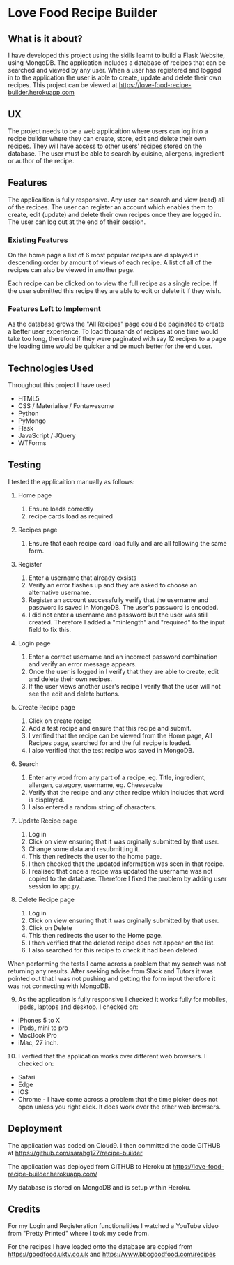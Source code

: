 # Love Food Recipe Builder

## What is it about?

I have developed this project using the skills learnt to build a Flask Website, using MongoDB. The application includes a database of recipes that can be searched and viewed by any user. When a user has registered and logged in to the application the user is able to create, update and delete their own recipes. This project can be viewed at https://love-food-recipe-builder.herokuapp.com

## UX

The project needs to be a web applicaition where users can log into a recipe builder where they can create, store, edit and delete their own recipes. They will have access to other users' recipes stored on the database. The user must be able to search by cuisine, allergens, ingredient or author of the recipe.

## Features

The applicaition is fully responsive. Any user can search and view (read) all of the recipes. The user can register an account which enables them to create, edit (update) and delete their own recipes once they are logged in. The user can log out at the end of their session. 

### Existing Features

On the home page a list of 6 most popular recipes are displayed in descending order by amount of views of each recipe. A list of all of the recipes can also be viewed in another page. 

Each recipe can be clicked on to view the full recipe as a single recipe. If the user submitted this recipe they are able to edit or delete it if they wish. 

### Features Left to Implement

As the database grows the "All Recipes" page could be paginated to create a better user experience. To load thousands of recipes at one time would take too long, therefore if they were paginated with say 12 recipes to a page the loading time would be quicker and be much better for the end user. 

## Technologies Used

Throughout this project I have used

* HTML5
* CSS / Materialise / Fontawesome
* Python
* PyMongo
* Flask
* JavaScript / JQuery
* WTForms

## Testing

I tested the applicaition manually as follows:

1. Home page 
    1. Ensure loads correctly 
    2. recipe cards load as required


2. Recipes page 
    1. Ensure that each recipe card load fully and are all following the same form.

3. Register
    1. Enter a username that already exsists 
    2. Verify an error flashes up and they are asked to choose an alternative username. 
    3. Register an account successfully verify that the username and password is saved in MongoDB. The user's password is encoded.
    4. I did not enter a username and password but the user was still created. Therefore I added a "minlength" and "required" to the input field to fix this. 

4. Login page
    1. Enter a correct username and an incorrect password combination and verify an error message appears. 
    2. Once the user is logged in I verify that they are able to create, edit and delete their own recipes. 
    3. If the user views another user's recipe I verify that the user will not see the edit and delete buttons. 

5. Create Recipe page 
    1. Click on create recipe
    2. Add a test recipe and ensure that this recipe and submit.
    3. I verified that the recipe can be viewed from the Home page, All Recipes page, searched for and the full recipe is loaded. 
    4. I also verified that the test recipe was saved in MongoDB.

6. Search 
    1. Enter any word from any part of a recipe, eg. Title, ingredient, allergen, category, username, eg. Cheesecake 
    2. Verify that the recipe and any other recipe which includes that word is displayed.
    3. I also entered a random string of characters. 

7. Update Recipe page
    1. Log in
    2. Click on view ensuring that it was orginally submitted by that user.
    3. Change some data and resubmitting it.
    4. This then redirects the user to the home page.
    5. I then checked that the updated information was seen in that recipe.
    6. I realised that once a recipe was updated the username was not copied to the database. Therefore I fixed the problem by adding user session to app.py.

8. Delete Recipe page 
    1. Log in
    2. Click on view ensuring that it was orginally submitted by that user.
    3. Click on Delete
    4. This then redirects the user to the Home page. 
    5. I then verified that the deleted recipe does not appear on the list.
    6. I also searched for this recipe to check it had been deleted.

When performing the tests I came across a problem that my search was not returning any results. After seeking advise from Slack and Tutors it was pointed out that I was not pushing and getting the form input therefore it was not connecting with MongoDB. 

9. As the application is fully responsive I checked it works fully for mobiles, ipads, laptops and desktop. I checked on:
* iPhones 5 to X
* iPads, mini to pro
* MacBook Pro
* iMac, 27 inch.

10. I verfied that the application works over different web browsers. I checked on:
* Safari
* Edge
* iOS
* Chrome - I have come across a problem that the time picker does not open unless you right click. It does work over the other web browsers.

## Deployment

The application was coded on Cloud9. I then committed the code GITHUB at https://github.com/sarahg177/recipe-builder

The application was deployed from GITHUB to Heroku at https://love-food-recipe-builder.herokuapp.com/

My database is stored on MongoDB and is setup within Heroku.

## Credits

For my Login and Registeration functionalities I watched a YouTube video from "Pretty Printed" where I took my code from. 

For the recipes I have loaded onto the database are copied from https://goodfood.uktv.co.uk and https://www.bbcgoodfood.com/recipes